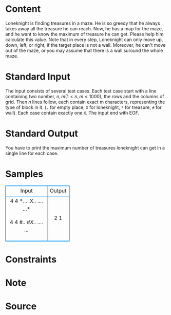 
# Content

Loneknight is finding treasures in a maze. He is so greedy that he always takes away all the treasure he can reach. Now, he has a map for the maze, and he want to know the maximum of treasure he can get. Please help him calculate this value. Note that in every step, Loneknight can only move up, down, left, or right, if the target place is not a wall. Moreover, he can't move out of the maze, or you may assume that there is a wall suround the whole maze.

# Standard Input

The input consists of several test cases. Each test case start with a line containing two number, $n, m(1 < n, m \leq 1000)$, the rows and the columns of grid. Then $n$ lines follow, each contain exact m characters, representing the type of block in it. (`.` for empty place, `X` for loneknight, `*` for treasure, `#` for wall). Each case contain exactly one `X`. The input end with EOF.

# Standard Output

You have to print the maximum number of treasures loneknight can get in a single line for each case.

# Samples

<style>
        table,table tr th, table tr td { border:1px solid #0094ff; }
        table { width: 200px; min-height: 25px; line-height: 25px; text-align: center; border-collapse: collapse;}   
    </style>
<table>
	<tr>
		<td>Input</td>
		<td>Output</td>
	</tr>
<tr><td>4 4
*...
.X..
....
...*

4 4
*#..
#X..
....
...*</td><td>2
1</td></tr></table>


# Constraints



# Note



# Source


